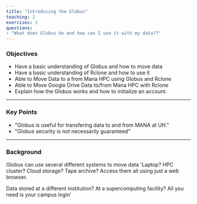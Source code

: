 ```yaml
---
title: "Introducing the Globus"
teaching: 2
exercises: 1
questions:
- "What does Globus do and how can I use it with my data??"
---
```

### Objectives
-  Have a basic understanding of Globus and how to move data
-  Have a basic understanding of Rclone and how to use it
-  Able to Move Data to a from Mana HPC using Globus and Rclone
-  Able to Move Google Drive Data to/from Mana HPC with Rclone
-  Explain how the Globus works and how to initialize an account.
---
### Key Points
- "Globus is useful for transfering data to and from MANA at UH."
-  "Globus security is not necessarily guaranteed"
---
### Background

Globus can use several different systems to move data
'Laptop? HPC cluster? Cloud storage? Tape archive? Access them all using just a web browser.

Data stored at a different institution? At a supercomputing facility? All you need is your campus login'

